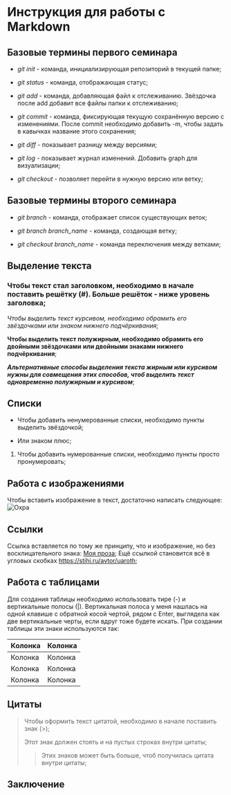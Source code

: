 # Инструкция для работы с Markdown

## Базовые термины первого семинара

* *git init* - команда, инициализирующая репозиторий в текущей папке;

* *git status* - команда, отображающая статус;

* *git add* - команда, добавляющая файл к отслеживанию. Звёздочка после add добавит все файлы папки к отслеживанию;

* *git commit* - команда, фиксирующая текущую сохранённую версию с изменениями. После commit необходимо добавить -m, чтобы задать в кавычках название этого сохранения;

* *git diff* - показывает разницу между версиями;

* *git log* - показывает журнал изменений. Добавить graph для визуализации;

* *git checkout* - позволяет перейти в нужную версию или ветку;


## Базовые термины второго семинара

* *git branch* - команда, отображает список существующих веток;

* *git branch branch_name* - команда, создающая ветку;

* *git checkout branch_name* - команда переключения между ветками;

## Выделение текста

### Чтобы текст стал заголовком, необходимо в начале поставить решётку (#). Больше решёток - ниже уровень заголовка;

*Чтобы выделить текст курсивом, необходимо обрамить его звёздочками* _или знаком нижнего подчёркивания_;

**Чтобы выделить текст полужирным, необходимо обрамить его двойными звёздочками** __или двойными знаками нижнего подчёркивания__;

__*Альтернативные способы выделения текста жирным или курсивом нужны для совмещения этих способов, чтоб выделить текст одновременно полужирным и курсивом*__;

## Списки

* Чтобы добавить ненумерованные списки, необходимо пункты выделить звёздочкой;

+ Или знаком плюс;

1. Чтобы добавить нумерованные списки, необходимо пункты просто пронумеровать;

## Работа с изображениями

Чтобы вставить изображение в текст, достаточно написать следующее: ![Охра](Ochre.jpg)

## Ссылки

Ссылка вставляется по тому же принципу, что и изображение, но без восклицательного знака: [Моя проза](https://author.today/u/uaroth);
Ещё ссылкой становится всё в угловых скобках <https://stihi.ru/avtor/uaroth>;

## Работа с таблицами

Для создания таблицы необходимо использовать тире (-) и вертикальные полосы (|). Вертикальная полоса у меня нашлась на одной клавише с обратной косой чертой, рядом с Enter, выглядела как две вертикальные черты, если вдруг тоже будете искать. При создании таблицы эти знаки используются так:

| Колонка | Колонка |
| ------- | ------- |
| Колонка | Колонка |
| Колонка | Колонка |
| Колонка | Колонка |


## Цитаты

> Чтобы оформить текст цитатой, необходимо в начале поставить знак (>);
>
> Этот знак должен стоять и на пустых строках внутри цитаты;
>
>> Этих знаков может быть больше, чтоб получилась цитата внутри цитаты;

## Заключение